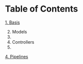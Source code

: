 # Table of Contents
[1. Basis](1_basics.ipynb)

2. Models
3. 
4. Controllers
5. 
[4. Pipelines](4_pipelines.ipynb)
